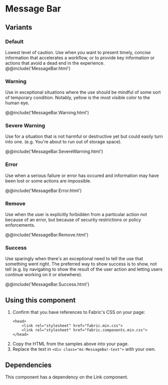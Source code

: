 # Message Bar

## Variants

### Default
Lowest level of caution. Use when you want to present timely, concise information that accelerates a workflow, or to provide key information or actions that avoid a dead end in the experience.
@@include('MessageBar.html')

### Warning
Use in exceptional situations where the use should be mindful of some sort of temporary condition.  Notably, yellow is the most visible color to the human eye.

@@include('MessageBar.Warning.html')

### Severe Warning
Use for a situation that is not harmful or destructive yet but could easily turn into one. (e.g. You're about to run out of storage space).

@@include('MessageBar.SevereWarning.html')

### Error
Use when a serious failure or error has occured and information may have been lost or some actions are impossible.

@@include('MessageBar.Error.html')

### Remove
Use when the user is explicitly forbidden from a particular action not because of an error, but because of security restrictions or policy enforcements.

@@include('MessageBar.Remove.html')

### Success
Use sparingly when there's an exceptional need to tell the use that something went right. The preferred way to show success is to show, not tell (e.g. by navigating to show the result of the user action and letting users continue working on it or elsewhere).

@@include('MessageBar.Success.html')


## Using this component
1. Confirm that you have references to Fabric's CSS on your page:
    ```
    <head>
        <link rel="stylesheet" href="fabric.min.css">
        <link rel="stylesheet" href="fabric.components.min.css">
    </head>
    ```
2. Copy the HTML from the samples above into your page.
3. Replace the text in ```<div class="ms-MessageBar-text">``` with your own.

## Dependencies
This component has a dependency on the Link component.
